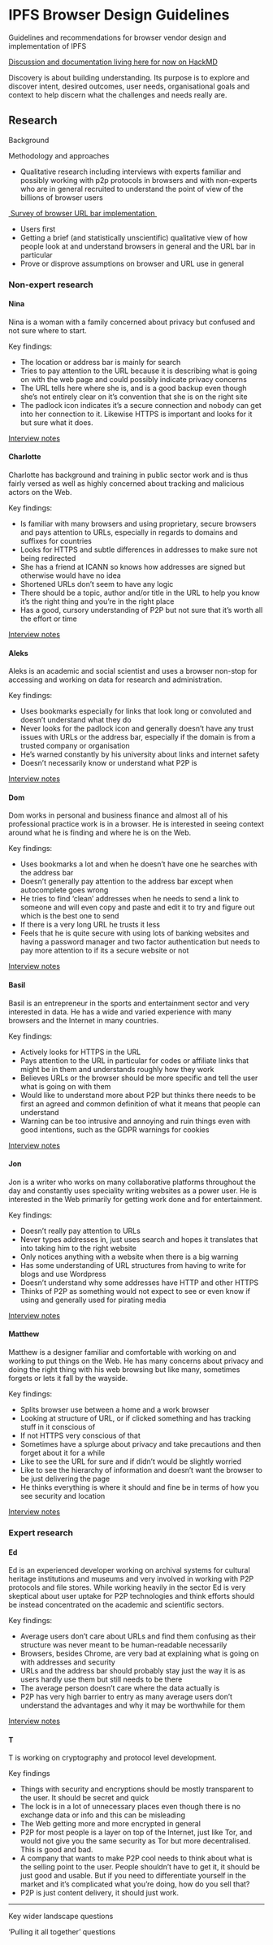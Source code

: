 # IPFS Browser Design Guidelines
Guidelines and recommendations for browser vendor design and implementation of IPFS

[Discussion and documentation living here for now on HackMD][1]

Discovery is about building understanding. Its purpose is to explore and discover intent, desired outcomes, user needs, organisational goals and context to help discern what the challenges and needs really are. 

## Research

Background

Methodology and approaches

- Qualitative research including interviews with experts familiar and possibly working with p2p protocols in browsers and with non-experts who are in general recruited to understand the point of view of the billions of browser users

[ Survey of browser URL bar implementation ][2]

- Users first
- Getting a brief (and statistically unscientific) qualitative view of how people look at and understand browsers in general and the URL bar in particular
- Prove or disprove assumptions on browser and URL use in general

### Non-expert research

#### Nina

Nina is a woman with a family concerned about privacy but confused and not sure where to start.

Key findings:

- The location or address bar is mainly for search
- Tries to pay attention to the URL because it is describing what is going on with the web page and could possibly indicate privacy concerns
- The URL tells here where she is, and is a good backup even though she’s not entirely clear on it’s convention that she is on the right site
- The padlock icon indicates it’s a secure connection and nobody can get into her connection to it. Likewise HTTPS is important and looks for it but sure what it does.

[Interview notes][3]

#### Charlotte

Charlotte has background and training in public sector work and is thus fairly versed as well as highly concerned about tracking and malicious actors on the Web.

Key findings:

- Is familiar with many browsers and using proprietary, secure browsers and pays attention to URLs, especially in regards to domains and suffixes for countries
- Looks for HTTPS and subtle differences in addresses to make sure not being redirected
- She has a friend at ICANN so knows how addresses are signed but otherwise would have no idea
- Shortened URLs don’t seem to have any logic
- There should be a topic, author and/or title in the URL to help you know it’s the right thing and you’re in the right place
- Has a good, cursory understanding of P2P but not sure that it’s worth all the effort or time

[Interview notes][4]

#### Aleks

Aleks is an academic and social scientist and uses a browser non-stop for accessing and working on data for research and administration. 

Key findings:

- Uses bookmarks especially for links that look long or convoluted and doesn’t understand what they do
- Never looks for the padlock icon and generally doesn’t have any trust issues with URLs or the address bar, especially if the domain is from a trusted company or organisation
- He’s warned constantly by his university about links and internet safety
- Doesn’t necessarily know or understand what P2P is

[Interview notes][5]

#### Dom

Dom works in personal and business finance and almost all of his professional practice work is in a browser. He is interested in seeing context around what he is finding and where he is on the Web.

Key findings:

- Uses bookmarks a lot and when he doesn’t have one he searches with the address bar
- Doesn’t generally pay attention to the address bar except when autocomplete goes wrong
- He tries to find ‘clean’ addresses when he needs to send a link to someone and will even copy and paste and edit it to try and figure out which is the best one to send
- If there is a very long URL he trusts it less
- Feels that he is quite secure with using lots of banking websites and having a password manager and two factor authentication but needs to pay more attention to if its a secure website or not

[Interview notes][6]

#### Basil

Basil is an entrepreneur in the sports and entertainment sector and very interested in data. He has a wide and varied experience with many browsers and the Internet in many countries.

Key findings:

- Actively looks for HTTPS in the URL
- Pays attention to the URL in particular for codes or affiliate links that might be in them and understands roughly how they work
- Believes URLs or the browser should be more specific and tell the user what is going on with them
- Would like to understand more about P2P but thinks there needs to be first an agreed and common definition of what it means that people can understand
- Warning can be too intrusive and annoying and ruin things even with good intentions, such as the GDPR warnings for cookies

[Interview notes][7]

#### Jon

Jon is a writer who works on many collaborative platforms throughout the day and constantly uses speciality writing websites as a power user. He is interested in the Web primarily for getting work done and for entertainment.

Key findings:

- Doesn’t really pay attention to URLs
- Never types addresses in, just uses search and hopes it translates that into taking him to the right website
- Only notices anything with a website when there is a big warning
- Has some understanding of URL structures from having to write for blogs and use Wordpress
- Doesn’t understand why some addresses have HTTP and other HTTPS
- Thinks of P2P as something would not expect to see or even know if using and generally used for pirating media

[Interview notes][8]

#### Matthew

Matthew is a designer familiar and comfortable with working on and working to put things on the Web. He has many concerns about privacy and doing the right thing with his web browsing but like many, sometimes forgets or lets it fall by the wayside.

Key findings:

- Splits browser use between a home and a work browser
- Looking at structure of URL, or if clicked something and has tracking stuff in it conscious of
- If not HTTPS very conscious of that
- Sometimes have a splurge about privacy and take precautions and then forget about it for a while
- Like to see the URL for sure and if didn’t would be slightly worried
- Like to see the hierarchy of information and doesn’t want the browser to be just delivering the page
 - He thinks everything is where it should and fine be in terms of how you see security and location

[Interview notes][9]

### Expert research

#### Ed 

Ed is an experienced developer working on archival systems for cultural heritage institutions and museums and very involved in working with P2P protocols and file stores. While working heavily in the sector Ed is very skeptical about user uptake for P2P technologies and think efforts should be instead concentrated on the academic and scientific sectors.

Key findings:

- Average users don’t care about URLs and find them confusing as their structure was never meant to be human-readable necessarily
- Browsers, besides Chrome, are very bad at explaining what is going on with addresses and security
- URLs and the address bar should probably stay just the way it is as users hardly use them but still needs to be there
- The average person doesn’t care where the data actually is
- P2P has very high barrier to entry as many average users don’t understand the advantages and why it may be worthwhile for them

[Interview notes][10]

#### T

T is working on cryptography and protocol level development.

Key findings

- Things with security and encryptions should be mostly transparent to the user. It should be secret and quick
- The lock is in a lot of unnecessary places even though there is no exchange data or info and this can be misleading
- The Web getting more and more encrypted in general
- P2P for most people is a layer on top of the Internet, just like Tor, and would not give you the same security as Tor but more decentralised. This is good and bad.
- A company that wants to make P2P cool needs to think about what is the selling point to the user. People shouldn’t have to get it, it should be just good and usable. But if you need to differentiate yourself in the market and it’s complicated what you’re doing, how do you sell that?
- P2P is just content delivery, it should just work.

---- 

Key wider landscape questions

‘Pulling it all together’ questions

[1]:	https://hackmd.io/BC4VXCr4TW6tUXnYZKOO0A?view
[2]:	https://hackmd.io/LnKfUUM_TAqw4JfRw_XmdA
[3]:	https://hackmd.io/@jkosem/rk7hPmWnS
[4]:	https://hackmd.io/@jkosem/S1wEA9ZnS
[5]:	https://hackmd.io/@jkosem/SJvt0cZ3B
[6]:	https://hackmd.io/@jkosem/ryngA2z2B
[7]:	https://hackmd.io/@jkosem/Hkq2p5-nr
[8]:	https://hackmd.io/@jkosem/S18v9vHhH
[9]:	https://hackmd.io/@jkosem/S1K6ZcB2B
[10]:	https://hackmd.io/@jkosem/S1ydrQZnH